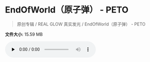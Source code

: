 # EndOfWorld（原子弹） - PETO

> 原创专辑 / REAL GLOW 真实发光 / EndOfWorld（原子弹） - PETO

**文件大小**: 15.59 MB

<audio preload="none" controls><source src="https://file.hsyhx.top/video/原创专辑/REAL GLOW 真实发光/EndOfWorld（原子弹） - PETO.flac" type="audio/mpeg">🤔 您的浏览器不支持此音频格式</audio>